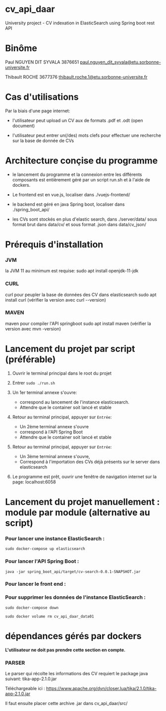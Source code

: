 # cv_api_daar #
University project - CV indexation in ElasticSearch using Spring boot rest API

# Binôme #

Paul NGUYEN DIT SYVALA
3876651
paul.nguyen_dit_syvala@etu.sorbonne-universite.fr

Thibault ROCHE
3677376
thibault.roche.1@etu.sorbonne-universite.fr


# Cas d'utilisations #

Par la biais d'une page internet:

- l'utilisateur peut upload un CV aux de formats .pdf et .odt (open document)

- l'utilisateur peut entrer un(/des) mots clefs pour effectuer une recherche sur la base de donnée de CVs


# Architecture conçise du programme #

- le lancement du programme et la connexion entre les différents composants est entièrement géré par un script run.sh et à l'aide de dockers.

- Le frontend est en vue.js, localiser dans ./vuejs-frontend/

- le backend est géré en java Spring boot, localiser dans ./spring_boot_api/

- les CVs sont stockés en plus d'elastic search, dans ./server/data/ sous format brut dans data/cv/ et sous format .json dans data/cv_json/


# Prérequis d'installation #

### JVM ###
la JVM 11 au minimum est requise:
   sudo apt install openjdk-11-jdk

### CURL ###
curl pour peupler la base de données des CV dans elasticsearch
   sudo apt install curl
(vérifier la version avec curl --version)

### MAVEN ###
maven pour compiler l'API springboot
   sudo apt install maven
(vérifier la version avec mvn -version)


# Lancement du projet par script (préférable) #

1) Ouvrir le terminal principal dans le root du projet

2) Entrer `sudo ./run.sh`

3) Un 1er terminal annexe s'ouvre:
   - correspond au lancement de l'instance elasticsearch.
   - Attendre que le container soit lancé et stable

4) Retour au terminal principal, appuyer sur `Entrée`:
   - Un 2ème terminal annexe s'ouvre
   - correspond à l'API Spring Boot
   - Attendre que le container soit lancé et stable

5) Retour au terminal principal, appuyer sur `Entrée`:
   - Un 3ème terminal annexe s'ouvre,
   - Correspond à l'importation des CVs déjà présents sur le server dans elasticsearch

6) Le programme est prêt, ouvrir une fenêtre de navigation internet sur la page:
   localhost:6058


# Lancement du projet manuellement : module par module (alternative au script) #

### Pour lancer une instance ElasticSearch : ###

`sudo docker-compose up elasticsearch`


### Pour lancer l'API Spring Boot : ###

`java -jar spring_boot_api/target/cv-search-0.0.1-SNAPSHOT.jar`


### Pour lancer le front end : ###



### Pour supprimer les données de l'instance ElasticSearch : ###

`sudo docker-compose down`

`sudo docker volume rm cv_api_daar_data01`





# dépendances gérés par dockers #

**L'utilisateur ne doit pas prendre cette section en compte.**

### PARSER ###

Le parser qui récolte les informations des CV requiert le package java suivant:
tika-app-2.1.0.jar

Téléchargeable ici : https://www.apache.org/dyn/closer.lua/tika/2.1.0/tika-app-2.1.0.jar

Il faut ensuite placer cette archive .jar dans
cv_api_daar/src/


